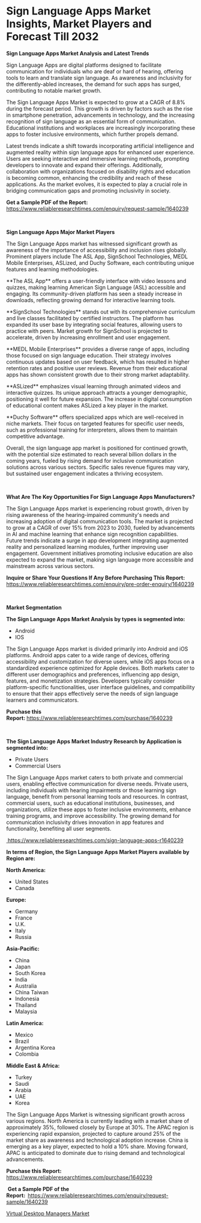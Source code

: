 <p><h1>Sign Language Apps Market Insights, Market Players and Forecast Till 2032</h1></p><p><strong>Sign Language Apps Market Analysis and Latest Trends</strong></p>
<p><p>Sign Language Apps are digital platforms designed to facilitate communication for individuals who are deaf or hard of hearing, offering tools to learn and translate sign language. As awareness and inclusivity for the differently-abled increases, the demand for such apps has surged, contributing to notable market growth.</p><p>The Sign Language Apps Market is expected to grow at a CAGR of 8.8% during the forecast period. This growth is driven by factors such as the rise in smartphone penetration, advancements in technology, and the increasing recognition of sign language as an essential form of communication. Educational institutions and workplaces are increasingly incorporating these apps to foster inclusive environments, which further propels demand.</p><p>Latest trends indicate a shift towards incorporating artificial intelligence and augmented reality within sign language apps for enhanced user experience. Users are seeking interactive and immersive learning methods, prompting developers to innovate and expand their offerings. Additionally, collaboration with organizations focused on disability rights and education is becoming common, enhancing the credibility and reach of these applications. As the market evolves, it is expected to play a crucial role in bridging communication gaps and promoting inclusivity in society.</p></p>
<p><strong>Get a Sample PDF of the Report:&nbsp;</strong> <a href="https://www.reliableresearchtimes.com/enquiry/request-sample/1640239?utm_campaign=2273&utm_medium=2&utm_source=Github&utm_content=ia&utm_term=05032025&utm_id=sign-language-apps">https://www.reliableresearchtimes.com/enquiry/request-sample/1640239</a></p>
<p>&nbsp;</p>
<p><strong>Sign Language Apps Major Market Players</strong></p>
<p><p>The Sign Language Apps market has witnessed significant growth as awareness of the importance of accessibility and inclusion rises globally. Prominent players include The ASL App, SignSchool Technologies, MEDL Mobile Enterprises, ASLized, and Duchy Software, each contributing unique features and learning methodologies.</p><p>**The ASL App** offers a user-friendly interface with video lessons and quizzes, making learning American Sign Language (ASL) accessible and engaging. Its community-driven platform has seen a steady increase in downloads, reflecting growing demand for interactive learning tools.</p><p>**SignSchool Technologies** stands out with its comprehensive curriculum and live classes facilitated by certified instructors. The platform has expanded its user base by integrating social features, allowing users to practice with peers. Market growth for SignSchool is projected to accelerate, driven by increasing enrollment and user engagement.</p><p>**MEDL Mobile Enterprises** provides a diverse range of apps, including those focused on sign language education. Their strategy involves continuous updates based on user feedback, which has resulted in higher retention rates and positive user reviews. Revenue from their educational apps has shown consistent growth due to their strong market adaptability.</p><p>**ASLized** emphasizes visual learning through animated videos and interactive quizzes. Its unique approach attracts a younger demographic, positioning it well for future expansion. The increase in digital consumption of educational content makes ASLized a key player in the market.</p><p>**Duchy Software** offers specialized apps which are well-received in niche markets. Their focus on targeted features for specific user needs, such as professional training for interpreters, allows them to maintain competitive advantage.</p><p>Overall, the sign language app market is positioned for continued growth, with the potential size estimated to reach several billion dollars in the coming years, fueled by rising demand for inclusive communication solutions across various sectors. Specific sales revenue figures may vary, but sustained user engagement indicates a thriving ecosystem.</p></p>
<p>&nbsp;</p>
<p><strong>What Are The Key Opportunities For Sign Language Apps Manufacturers?</strong></p>
<p><p>The Sign Language Apps market is experiencing robust growth, driven by rising awareness of the hearing-impaired community's needs and increasing adoption of digital communication tools. The market is projected to grow at a CAGR of over 15% from 2023 to 2030, fueled by advancements in AI and machine learning that enhance sign recognition capabilities. Future trends indicate a surge in app development integrating augmented reality and personalized learning modules, further improving user engagement. Government initiatives promoting inclusive education are also expected to expand the market, making sign language more accessible and mainstream across various sectors.</p></p>
<p><strong>Inquire or Share Your Questions If Any Before Purchasing This Report:</strong> <a href="https://www.reliableresearchtimes.com/enquiry/pre-order-enquiry/1640239?utm_campaign=2273&utm_medium=2&utm_source=Github&utm_content=ia&utm_term=05032025&utm_id=sign-language-apps">https://www.reliableresearchtimes.com/enquiry/pre-order-enquiry/1640239</a></p>
<p>&nbsp;</p>
<p><strong>Market Segmentation</strong></p>
<p><strong>The Sign Language Apps Market Analysis by types is segmented into:</strong></p>
<p><ul><li>Android</li><li>IOS</li></ul></p>
<p><p>The Sign Language Apps market is divided primarily into Android and iOS platforms. Android apps cater to a wide range of devices, offering accessibility and customization for diverse users, while iOS apps focus on a standardized experience optimized for Apple devices. Both markets cater to different user demographics and preferences, influencing app design, features, and monetization strategies. Developers typically consider platform-specific functionalities, user interface guidelines, and compatibility to ensure that their apps effectively serve the needs of sign language learners and communicators.</p></p>
<p><strong>Purchase this Report:&nbsp;</strong><a href="https://www.reliableresearchtimes.com/purchase/1640239?utm_campaign=2273&utm_medium=2&utm_source=Github&utm_content=ia&utm_term=05032025&utm_id=sign-language-apps">https://www.reliableresearchtimes.com/purchase/1640239</a></p>
<p>&nbsp;</p>
<p><strong>The Sign Language Apps Market Industry Research by Application is segmented into:</strong></p>
<p><ul><li>Private Users</li><li>Commercial Users</li></ul></p>
<p><p>The Sign Language Apps market caters to both private and commercial users, enabling effective communication for diverse needs. Private users, including individuals with hearing impairments or those learning sign language, benefit from personal learning tools and resources. In contrast, commercial users, such as educational institutions, businesses, and organizations, utilize these apps to foster inclusive environments, enhance training programs, and improve accessibility. The growing demand for communication inclusivity drives innovation in app features and functionality, benefiting all user segments.</p></p>
<p><a href="https://www.reliableresearchtimes.com/sign-language-apps-r1640239?utm_campaign=2273&utm_medium=2&utm_source=Github&utm_content=ia&utm_term=05032025&utm_id=sign-language-apps">&nbsp;https://www.reliableresearchtimes.com/sign-language-apps-r1640239</a></p>
<p><strong>In terms of Region, the Sign Language Apps Market Players available by Region are:</strong></p>
<p>
    <p> <strong> North America: </strong>
        <ul>
            <li>United States</li>
            <li>Canada</li>
        </ul>
        </p> 
    <p> <strong> Europe: </strong>
        <ul>
            <li>Germany</li>
            <li>France</li>
            <li>U.K.</li>
            <li>Italy</li>
            <li>Russia</li>
        </ul>
        </p> 
    <p> <strong> Asia-Pacific: </strong>
        <ul>
            <li>China</li>
            <li>Japan</li>
            <li>South Korea</li>
            <li>India</li>
            <li>Australia</li>
            <li>China Taiwan</li>
            <li>Indonesia</li>
            <li>Thailand</li>
            <li>Malaysia</li>
        </ul>
        </p> 
    <p> <strong> Latin America: </strong>
        <ul>
            <li>Mexico</li>
            <li>Brazil</li>
            <li>Argentina Korea</li>
            <li>Colombia</li>
        </ul>
        </p> 
    <p> <strong> Middle East & Africa: </strong>
        <ul>
            <li>Turkey</li>
            <li>Saudi</li>
            <li>Arabia</li>
            <li>UAE</li>
            <li>Korea</li>
        </ul>
    </p>
    </p>
<p><p>The Sign Language Apps Market is witnessing significant growth across various regions. North America is currently leading with a market share of approximately 35%, followed closely by Europe at 30%. The APAC region is experiencing rapid expansion, projected to capture around 25% of the market share as awareness and technological adoption increase. China is emerging as a key player, expected to hold a 10% share. Moving forward, APAC is anticipated to dominate due to rising demand and technological advancements.</p></p>
<p><strong>Purchase this Report: </strong><a href="https://www.reliableresearchtimes.com/purchase/1640239?utm_campaign=2273&utm_medium=2&utm_source=Github&utm_content=ia&utm_term=05032025&utm_id=sign-language-apps">https://www.reliableresearchtimes.com/purchase/1640239</a></p>
<p>&nbsp;<strong>Get a Sample PDF of the Report:&nbsp;&nbsp;</strong><a href="https://www.reliableresearchtimes.com/enquiry/request-sample/1640239?utm_campaign=2273&utm_medium=2&utm_source=Github&utm_content=ia&utm_term=05032025&utm_id=sign-language-apps">https://www.reliableresearchtimes.com/enquiry/request-sample/1640239</a></p>
<p><strong></strong></p>
<p><p><a href="https://github.com/tambraunrue691969/Market-Research-Report-List-1/blob/main/virtual-desktop-managers-market.md?utm_campaign=2273&utm_medium=2&utm_source=Github&utm_content=ia&utm_term=05032025&utm_id=sign-language-apps">Virtual Desktop Managers Market</a></p></p>